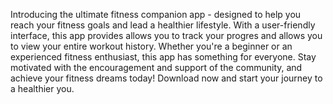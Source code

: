 Introducing the ultimate fitness companion app - designed to help you reach your fitness goals and lead a healthier lifestyle.
With a user-friendly interface, this app provides allows you to track your progres and allows you to view your entire workout history. 
Whether you're a beginner or an experienced fitness enthusiast, this app has something for everyone. Stay motivated
with the encouragement and support of the community, and achieve your fitness dreams today! Download now and start your journey to a healthier you.
